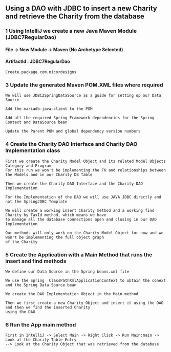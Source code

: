 ## Using a DAO with JDBC to insert a new Charity and retrieve the Charity from the database

### 1 Using IntelliJ we create a new Java Maven Module (JDBC7RegularDao)

#### File -> New Module -> Maven (No Archetype Selected)

#### ArtifactId : JDBC7RegularDao

    Create package com.nicordesigns

### 3 Update the generated Maven POM.XML files where required

    We will use JDBC2SpringDataSource as a guide for setting up our Data Source    

    Add the mariadb-java-client to the POM     

    Add all the required Spring Framework dependencies for the Spring Context and DataSource bean

    Update the Parent POM and global dependency version numbers

### 4  Create the Charity DAO Interface and Charity DAO Implementation class

    First we create the Charity Model Object and its related Model Objects Category and Program
    For this run we won't be implementing the FK and relationships between the Models and in our Charity DB Table
    
    Then we create the Charity DAO Interface and the Charity DAO Implementation

    For the Implementation of the DAO we will use JAVA JDBC directly and not the SpringJDBC Template

    We will create a working insert Charity method and a working find Charity by TaxId method, which means we have
    to manage all the database connections open and closing in our DAO Implementation

    Our methods will only work on the Charity Model Object for now and we won't be implementing the full object graph
    of the Charity

### 5  Create the Application with a Main Method that runs the insert and find methods

    We define our Data Source in the Spring beans.xml file

    We use the Spring  ClassPathXmlApplicationContext to obtain the conext and the Spring Data Source bean

    We create the DAO Implementation Object in the Main method

    Then we first create a new Charity Object and insert it using the DAO and then we find the inserted Charity
    using the DAO

### 6 Run the App main method

    First in IntelliJ -> Select Main -> Right Click -> Run Main:main -> Look at the Charity Table Entry
    --> Look at the Charity Object that was retrieved from the database
